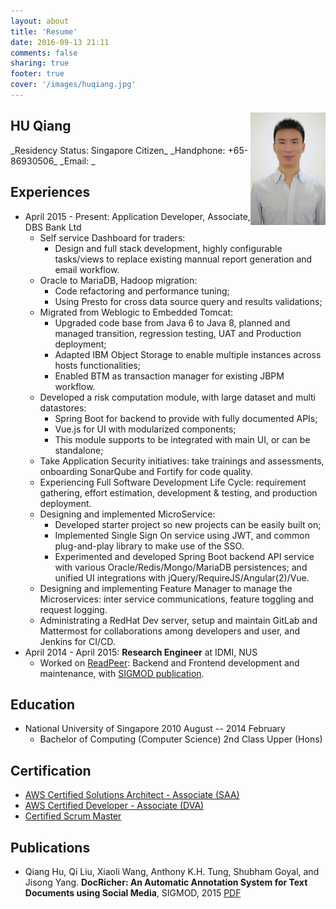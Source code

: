 ```yaml
---
layout: about
title: 'Resume'
date: 2016-09-13 21:11
comments: false
sharing: true
footer: true
cover: '/images/huqiang.jpg'
---
```


## HU Qiang

<img src="/assets/img/huqiang.jpg" title="Profile picture of Qiang Hu" alt="This is Hu Qiang's profile picture in resume'" width="120" style="margin-top:-52px; float:right">
_Residency Status: Singapore Citizen_  
_Handphone: +65-86930506_  
_Email: <mailto:me@qiang.hu>_

## Experiences

- April 2015 - Present: Application Developer, Associate, DBS Bank Ltd
  - Self service Dashboard for traders:
    - Design and full stack development, highly configurable tasks/views to replace existing mannual report generation and email workflow.
  - Oracle to MariaDB, Hadoop migration:
    - Code refactoring and performance tuning;
    - Using Presto for cross data source query and results validations;
  - Migrated from Weblogic to Embedded Tomcat:
    - Upgraded code base from Java 6 to Java 8, planned and managed transition, regression testing, UAT and Production deployment;
    - Adapted IBM Object Storage to enable multiple instances across hosts functionalities;
    - Enabled BTM as transaction manager for existing JBPM workflow.
  - Developed a risk computation module, with large dataset and multi datastores:
    - Spring Boot for backend to provide with fully documented APIs;
    - Vue.js for UI with modularized components;
    - This module supports to be integrated with main UI, or can be standalone;
  - Take Application Security initiatives: take trainings and assessments, onboarding SonarQube and Fortify for code quality.
  - Experiencing Full Software Development Life Cycle: requirement gathering, effort estimation, development & testing, and production deployment.
  - Designing and implemented MicroService:
    - Developed starter project so new projects can be easily built on;
    - Implemented Single Sign On service using JWT, and common plug-and-play library to make use of the SSO.
    - Experimented and developed Spring Boot backend API service with various Oracle/Redis/Mongo/MariaDB persistences; and unified UI integrations with jQuery/RequireJS/Angular(2)/Vue.
  - Designing and implementing Feature Manager to manage the Microservices: inter service communications, feature toggling and request logging.
  - Administrating a RedHat Dev server, setup and maintain GitLab and Mattermost for collaborations among developers and user, and Jenkins for CI/CD.
- April 2014 - April 2015: **Research Engineer** at IDMI, NUS
  - Worked on [ReadPeer](http://readpeer.com): Backend and Frontend development and maintenance, with [SIGMOD publication](docricher.pdf).

## Education

- National University of Singapore 2010 August -- 2014 February
  - Bachelor of Computing (Computer Science) 2nd Class Upper (Hons)

## Certification

- [AWS Certified Solutions Architect - Associate (SAA)](https://www.certmetrics.com/amazon/public/badge.aspx?i=1&t=c&d=2017-10-23&ci=AWS00330872)
- [AWS Certified Developer - Associate (DVA)](https://www.certmetrics.com/amazon/public/badge.aspx?i=2&t=c&d=2019-02-26&ci=AWS00330872)
- [Certified Scrum Master](CSM_Certificate.pdf)

## Publications

- Qiang Hu, Qi Liu, Xiaoli Wang, Anthony K.H. Tung, Shubham Goyal, and Jisong Yang. **DocRicher: An Automatic Annotation System for Text Documents using Social Media**, SIGMOD, 2015 [PDF](docricher.pdf)
